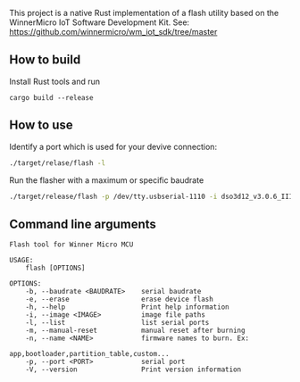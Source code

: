 This project is a native Rust implementation of a flash utility based on the WinnerMicro IoT Software Development Kit. See: https://github.com/winnermicro/wm_iot_sdk/tree/master

## How to build
Install Rust tools and run
```
cargo build --release
```

## How to use

Identify a port which is used for your devive connection:
```bash
./target/relase/flash -l
```

Run the flasher with a maximum or specific baudrate
```bash
./target/release/flash -p /dev/tty.usbserial-1110 -i dso3d12_v3.0.6_III.fls
```

## Command line arguments
```
Flash tool for Winner Micro MCU

USAGE:
    flash [OPTIONS]

OPTIONS:
    -b, --baudrate <BAUDRATE>    serial baudrate
    -e, --erase                  erase device flash
    -h, --help                   Print help information
    -i, --image <IMAGE>          image file paths
    -l, --list                   list serial ports
    -m, --manual-reset           manual reset after burning
    -n, --name <NAME>            firmware names to burn. Ex:
                                 app,bootloader,partition_table,custom...
    -p, --port <PORT>            serial port
    -V, --version                Print version information
```

